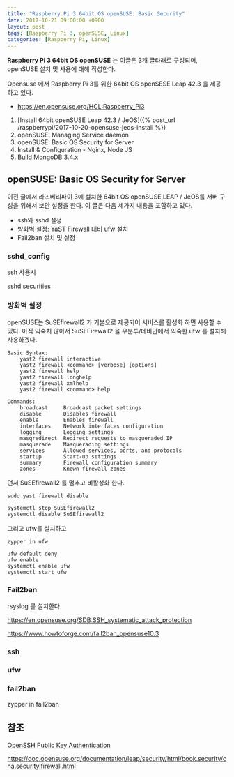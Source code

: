 ```yaml
---
title: "Raspberry Pi 3 64bit OS openSUSE: Basic Security"
date: 2017-10-21 09:00:00 +0900
layout: post
tags: [Raspberry Pi 3, openSUSE, Linux]
categories: [Raspberry Pi, Linux]
---
```


**Raspberry Pi 3 64bit OS openSUSE** 는 이글은 3개 글타래로 구성되며, openSUSE 설치 및 사용에 대해 작성한다.

Opensuse 에서 Raspberry Pi 3를 위한 64bit OS openSESE Leap 42.3 을 제공하고 있다.
 - https://en.opensuse.org/HCL:Raspberry_Pi3

  1. [Install 64bit openSUSE Leap 42.3 / JeOS]({% post_url /raspberrypi/2017-10-20-opensuse-jeos-install %})
  2. openSUSE: Managing Service daemon
  3. openSUSE: Basic OS Security for Server
  4. Install & Configuration - Nginx, Node JS
  5. Build MongoDB 3.4.x


## openSUSE: Basic OS Security for Server

이전 글에서 라즈베리파이 3에 설치한 64bit OS openSUSE LEAP / JeOS를 서버 구성을 위해서 보안 설정을 한다. 이 글은 다음 세가지 내용을 포함하고 있다.

 - ssh와 sshd 설정
 - 방화벽 설정: YaST Firewall 대비 ufw 설치
 - Fail2ban 설치 및 설정



### sshd_config

ssh 사용시 

[sshd securities](/linux/sshd-basic-securities/)



### 방화벽 설정

openSUSE는 SuSEfirewall2 가 기본으로 제공되어 서비스를 활성화 하면 사용할 수 있다. 아직 익숙치 않아서  SuSEFirewall2 을 우분투/데비안에서 익숙한 ufw 를 설치해 사용하겠다. 


```
Basic Syntax:
    yast2 firewall interactive
    yast2 firewall <command> [verbose] [options]
    yast2 firewall help
    yast2 firewall longhelp
    yast2 firewall xmlhelp
    yast2 firewall <command> help

Commands:
    broadcast     Broadcast packet settings
    disable       Disables firewall
    enable        Enables firewall
    interfaces    Network interfaces configuration
    logging       Logging settings
    masqredirect  Redirect requests to masqueraded IP
    masquerade    Masquerading settings
    services      Allowed services, ports, and protocols
    startup       Start-up settings
    summary       Firewall configuration summary
    zones         Known firewall zones
```

먼저 SuSEfirewall2 를 멈추고 비활성화 한다.

```
sudo yast firewall disable
```

```sh
systemctl stop SuSEfirewall2
systemctl disable SuSEfirewall2
```

그리고 ufw를 설치하고

```
zypper in ufw
```

```
ufw default deny
ufw enable
systemctl enable ufw
systemctl start ufw
```


### Fail2ban

rsyslog 를 설치한다.


https://en.opensuse.org/SDB:SSH_systematic_attack_protection

https://www.howtoforge.com/fail2ban_opensuse10.3




### ssh


### ufw



### fail2ban

zypper in fail2ban

## 참조

[OpenSSH Public Key Authentication](https://en.opensuse.org/SDB:OpenSSH_public_key_authentication)

https://doc.opensuse.org/documentation/leap/security/html/book.security/cha.security.firewall.html
